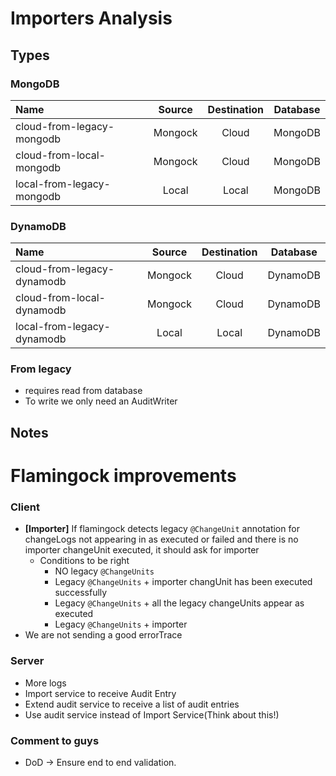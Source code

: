 # Importers Analysis

## Types
### MongoDB
| Name                      | Source  | Destination | Database |
|:--------------------------|:-------:|:-----------:|:--------:|
| cloud-from-legacy-mongodb | Mongock |    Cloud    | MongoDB  |
| cloud-from-local-mongodb  | Mongock |    Cloud    | MongoDB  |
| local-from-legacy-mongodb |  Local  |    Local    | MongoDB  |

### DynamoDB
| Name                       |  Source  | Destination | Database |
|:---------------------------|:--------:|:-----------:|:--------:|
| cloud-from-legacy-dynamodb | Mongock  |    Cloud    | DynamoDB |
| cloud-from-local-dynamodb  | Mongock  |    Cloud    | DynamoDB |
| local-from-legacy-dynamodb |  Local   |    Local    | DynamoDB |

### From legacy
- requires read from database
- To write we only need an AuditWriter

## Notes



# Flamingock improvements
### Client
- **[Importer]** If flamingock detects legacy `@ChangeUnit` annotation for changeLogs not appearing in as executed or failed and there is no importer changeUnit executed,  it should ask for importer 
  - Conditions to be right
    - NO legacy `@ChangeUnits`
    - Legacy `@ChangeUnits` + importer changUnit has been executed successfully
    - Legacy `@ChangeUnits` + all the legacy changeUnits appear as executed
    - Legacy `@ChangeUnits` + importer
- We are not sending a good errorTrace

### Server
- More logs
- Import service to receive Audit Entry
- Extend audit service to receive a list of audit entries
- Use audit service instead of Import Service(Think about this!)

### Comment to guys
- DoD -> Ensure end to end validation.

